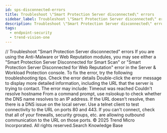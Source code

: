 ```yaml
---
id: sps-disconnected-errors
title: Troubleshoot \"Smart Protection Server disconnected\" errors
sidebar_label: Troubleshoot \"Smart Protection Server disconnected\" errors
description: Troubleshoot \"Smart Protection Server disconnected\" errors
tags:
  - endpoint-security
  - trend-vision-one
---
```


/*<![CDATA[*/ $('#title').html($('meta[name=map-description]').attr('content')); /*]]>*/ Troubleshoot "Smart Protection Server disconnected" errors If you are using the Anti-Malware or Web Reputation modules, you may see either a "Smart Protection Server Disconnected for Smart Scan" or "Smart Protection Server Disconnected for Web Reputation" error in the Server & Workload Protection console. To fix the error, try the following troubleshooting tips. Check the error details Double-click the error message to display more detailed information, including the URL that the server is trying to contact. The error may include: Timeout was reached Couldn't resolve hostname From a command prompt, use nslookup to check whether the DNS name resolves to an IP address. If the URL doesn't resolve, then there is a DNS issue on the local server. Use a telnet client to test connectivity to the URL on ports 80 and 443. If you can't connect, check that all of your firewalls, security groups, etc. are allowing outbound communication to the URL on those ports. © 2025 Trend Micro Incorporated. All rights reserved.Search Knowledge Base